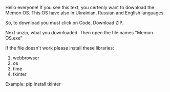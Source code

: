 Hello everyone! If you see this text, you certenly want to download the Memon OS. This OS have also in Ukrainian, Russian and English languages.

So, to download you must click on Code, Download ZIP.

Next unzip, what you downloaded. Then open the file names "Memon OS.exe"

If the file doesn't work please install these libraries:
1. webbrowser
2. os
3. time
4. tkinter

Example: pip install tkinter
